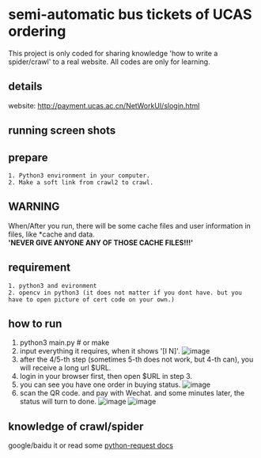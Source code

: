 # semi-automatic bus tickets of UCAS ordering
This project is only coded for sharing knowledge 'how to write a spider/crawl' to a real website. All codes are only for learning.  

## details
website: http://payment.ucas.ac.cn/NetWorkUI/slogin.html

## running screen shots

## prepare
```
1. Python3 environment in your computer. 
2. Make a soft link from crawl2 to crawl. 
```

## WARNING
When/After you run, there will be some cache files and user information in files, like \*cache and data.  
**'NEVER GIVE ANYONE ANY OF THOSE CACHE FILES!!!'**

## requirement
```
1. python3 and evironment
2. opencv in python3 (it does not matter if you dont have. but you have to open picture of cert code on your own.)
```

## how to run
1. python3 main.py # or make 
2. input everything it requires, when it shows '[I N]'.
![image]("https://github.com/indestinee/semi-automatic-bus-tickets-of-UCAS-ordering/raw/master/pics/1.png")
3. after the 4/5-th step (sometimes 5-th does not work, but 4-th can), you will receive a long url $URL.
4. login in your browser first, then open $URL in step 3.
5. you can see you have one order in buying status.
![image]("https://github.com/indestinee/semi-automatic-bus-tickets-of-UCAS-ordering/raw/master/pics/2.png")
6. scan the QR code. and pay with Wechat. and some minutes later, the status will turn to done.
![image]("https://github.com/indestinee/semi-automatic-bus-tickets-of-UCAS-ordering/raw/master/pics/3.png")
![image]("https://github.com/indestinee/semi-automatic-bus-tickets-of-UCAS-ordering/raw/master/pics/4.png")

## knowledge of crawl/spider
google/baidu it or read some <a href='http://docs.python-requests.org/zh_CN/latest/user/quickstart.html'>python-request docs</a>

